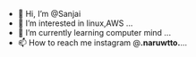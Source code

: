- 👋 Hi, I’m @Sanjai
- 👀 I’m interested in linux,AWS  ...
- 🌱 I’m currently learning computer mind ...
- 📫 How to reach me instagram @__.naruwtto.__...

<!---
Sanjaiadmin/Sanjaiadmin is a ✨ special ✨ repository because its `README.md` (this file) appears on your GitHub profile.
You can click the Preview link to take a look at your changes.
--->
